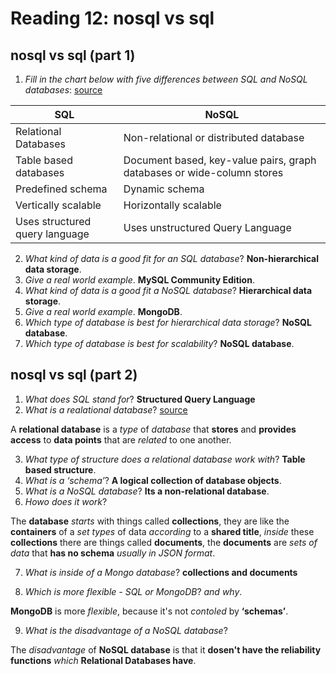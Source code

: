 # Reading 12: nosql vs sql

## nosql vs sql (part 1)

1. *Fill in the chart below with five differences between SQL and NoSQL databases*: [source](https://www.thegeekstuff.com/2014/01/sql-vs-nosql-db/?utm_source=tuicool)

|SQL|NoSQL|
|-------|---------|
|Relational Databases|Non-relational or distributed database|
|Table based databases|Document based, key-value pairs, graph databases or wide-column stores|
|Predefined schema|Dynamic schema|
|Vertically scalable|Horizontally scalable|
|Uses structured query language|Uses unstructured Query Language|

2. *What kind of data is a good fit for an SQL database*? **Non-hierarchical data storage**.
3. *Give a real world example*. **MySQL Community Edition**.
4. *What kind of data is a good fit a NoSQL database*? **Hierarchical data storage**.
5. *Give a real world example*. **MongoDB**.
6. *Which type of database is best for hierarchical data storage*? **NoSQL database**.
7. *Which type of database is best for scalability*? **NoSQL database**.

## nosql vs sql (part 2)

1. *What does SQL stand for*? **Structured Query Language**
2. *What is a realational database*? [source](https://www.oracle.com/database/what-is-a-relational-database/)

A **relational database** is a *type* of *database* that **stores** and **provides access** to **data points** that are *related* to one another.

3. *What type of structure does a relational database work with*? **Table based structure**.
4. *What is a ‘schema’*? **A logical collection of database objects**.
5. *What is a NoSQL database*? **Its a non-relational database**.
6. *Howo does it work*?

The **database** *starts* with things called **collections**, they are like the **containers** of a *set types* of data *according* to a **shared title**, *inside* these **collections** there are things called **documents**, the **documents** are *sets of data* that **has no schema** *usually in JSON format*.

7. *What is inside of a Mongo database*? **collections and documents**

8. *Which is more flexible - SQL or MongoDB*? *and why*.

**MongoDB** is more *flexible*, because it's not *contoled* by **‘schemas’**.

9. *What is the disadvantage of a NoSQL database*?

The *disadvantage* of **NoSQL database** is that it **dosen't have the reliability functions** *which* **Relational Databases have**.
